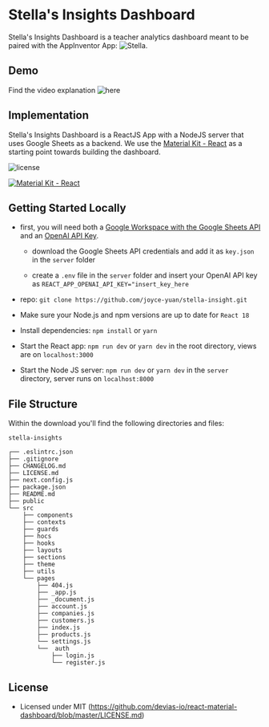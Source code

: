 # Stella's Insights Dashboard
Stella's Insights Dashboard is a teacher analytics dashboard meant to be paired with the AppInventor App: ![Stella]( https://gallery.appinventor.mit.edu/?galleryid=d9837487-26ab-4df1-8ad6-47885a19a945).

## Demo
Find the video explanation ![here](https://drive.google.com/file/d/12TxurbUTJcVo4gkCpqx5UnpkWco_GN0k/view?usp=sharing)

## Implementation
Stella's Insights Dashboard is a ReactJS App with a NodeJS server that uses Google Sheets as a backend. We use the [Material Kit - React](https://material-kit-react.devias.io/) as a starting point towards building the dashboard. 

![license](https://img.shields.io/badge/license-MIT-blue.svg)

[![Material Kit - React](https://github.com/devias-io/material-kit-react/blob/main/public/assets/thumbnail.png)](https://material-kit-react.devias.io/)


## Getting Started Locally
- first, you will need both a [Google Workspace with the Google Sheets API](https://developers.google.com/workspace/guides/get-started) and an [OpenAI API Key](https://platform.openai.com/docs/introduction).

	- download the Google Sheets API credentials and add it as `key.json` in the `server` folder

	- create a `.env` file in the `server` folder and insert your OpenAI API key as `REACT_APP_OPENAI_API_KEY="insert_key_here`

- repo: `git clone https://github.com/joyce-yuan/stella-insight.git`

- Make sure your Node.js and npm versions are up to date for `React 18`

- Install dependencies: `npm install` or `yarn`

- Start the React app: `npm run dev` or `yarn dev` in the root directory, views are on `localhost:3000`

- Start the Node JS server: `npm run dev` or `yarn dev` in the `server` directory, server runs on `localhost:8000`

## File Structure

Within the download you'll find the following directories and files:

```
stella-insights

┌── .eslintrc.json
├── .gitignore
├── CHANGELOG.md
├── LICENSE.md
├── next.config.js
├── package.json
├── README.md
├── public
└── src
	├── components
	├── contexts
	├── guards
	├── hocs
	├── hooks
	├── layouts
	├── sections
	├── theme
	├── utils
	└── pages
		├── 404.js
		├── _app.js
		├── _document.js
		├── account.js
		├── companies.js
		├── customers.js
		├── index.js
		├── products.js
		└── settings.js
		└──  auth
			├── login.js
			└── register.js
```


## License

- Licensed under MIT (https://github.com/devias-io/react-material-dashboard/blob/master/LICENSE.md)

